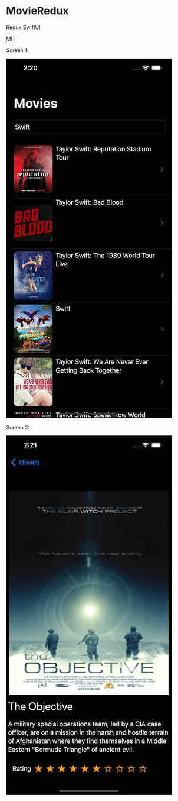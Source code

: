 # MovieRedux
Redux SwiftUI 

MIT

Screen 1:

![-](https://raw.githubusercontent.com/panviktor/MovieRedux/main/Resources/Simulator%20Screen%20Shot%20-%20iPhone%2012%20Pro%20Max%20-%202020-12-14%20at%2014.20.35.png)

Screen 2:

![-](https://raw.githubusercontent.com/panviktor/MovieRedux/main/Resources/Simulator%20Screen%20Shot%20-%20iPhone%2012%20Pro%20Max%20-%202020-12-14%20at%2014.21.04.png)
